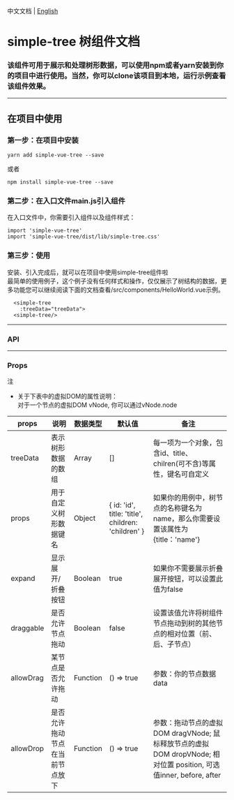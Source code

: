 中文文档 | <a href="./README.md">English</a>

# simple-tree 树组件文档

### 该组件可用于展示和处理树形数据，可以使用npm或者yarn安装到你的项目中进行使用。当然，你可以clone该项目到本地，运行示例查看该组件效果。

----

## 在项目中使用
### 第一步：在项目中安装
```
yarn add simple-vue-tree --save
```
或者
```
npm install simple-vue-tree --save
```

### 第二步：在入口文件main.js引入组件
在入口文件中，你需要引入组件以及组件样式：
```
import 'simple-vue-tree'
import 'simple-vue-tree/dist/lib/simple-tree.css'

```

### 第三步：使用
安装、引入完成后，就可以在项目中使用simple-tree组件啦  
最简单的使用例子，这个例子没有任何样式和操作，仅仅展示了树结构的数据，更多功能您可以继续阅读下面的文档查看/src/components/HelloWorld.vue示例。
```
  <simple-tree
    :treeData="treeData">
  <simple-tree/>
```
---
### API
---
### Props

注
- 关于下表中的虚拟DOM的属性说明：  
对于一个节点的虚拟DOM vNode, 你可以通过vNode.node

| props | 说明 | 数据类型 | 默认值 | 备注 |
| ---- | ---- | ---- | ---- | ---- |
| treeData | 表示树形数据的数组 | Array | [] | 每一项为一个对象，包含id、title、chilren(可不含)等属性，键名可自定义 |
| props | 用于自定义树形数据键名 | Object | { id: 'id', title: 'title', children: 'children' } | 如果你的用例中，树节点的名称键名为name，那么你需要设置该属性为 {title：'name'} |
| expand | 显示展开/折叠按钮 | Boolean | true | 如果你不需要展示折叠展开按钮，可以设置此值为false |
| draggable | 是否允许节点拖动 | Boolean | false | 设置该值允许将树组件节点拖动到树的其他节点的相对位置（前、后、子节点） |
| allowDrag | 某节点是否允许拖动 | Function | () => true | 参数：你的节点数据data |
| allowDrop | 是否允许拖动节点在当前节点放下 | Function | () => true | 参数：拖动节点的虚拟DOM dragVNode; 鼠标释放节点的虚拟DOM dropVNode; 相对位置 position, 可选值inner, before, after |